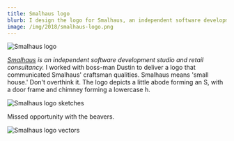 ```yaml
---
title: Smalhaus logo
blurb: I design the logo for Smalhaus, an independent software development studio
image: /img/2018/smalhaus-logo.png
---
```


![Smalhaus logo](/img/2018/smalhaus-logo.png)

_[Smalhaus](http://www.smalhaus.com/) is an independent software development studio and retail consultancy._ I worked with boss-man Dustin to deliver a logo that communicated Smalhaus' craftsman qualities. Smalhaus means 'small house.' Don't overthink it. The logo depicts a little abode forming an S, with a door frame and chimney forming a lowercase h.

![Smalhaus logo sketches](/img/2018/smalhaus-sketches.jpg)

Missed opportunity with the beavers.

![Smalhaus logo vectors](/img/2018/smalhaus-vectors.jpg)
